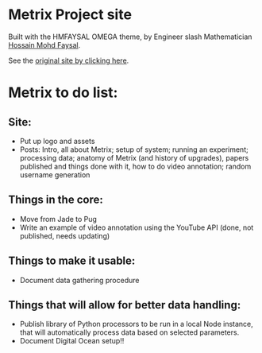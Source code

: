 # Metrix Project site
Built with the HMFAYSAL OMEGA theme, by Engineer slash Mathematician [Hossain Mohd Faysal](http://alum.mit.edu/www/hmfaysal/).

See the [original site by clicking here](http://hmfaysal.github.io/hmfaysal-omega-theme/).

# Metrix to do list:

## Site:
- Put up logo and assets
- Posts: Intro, all about Metrix; setup of system; running an experiment; processing data; anatomy of Metrix (and history of upgrades), papers published and things done with it, how to do video annotation; random username generation

## Things in the core:
- Move from Jade to Pug
- Write an example of video annotation using the YouTube API (done, not published, needs updating)

## Things to make it usable:
- Document data gathering procedure

## Things that will allow for better data handling:
- Publish library of Python processors to be run in a local Node instance, that will automatically process data based on selected parameters.
- Document Digital Ocean setup!! 
